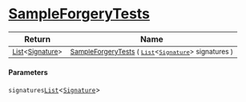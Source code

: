 # [SampleForgeryTests](./Sampler-100663364.md)



| Return | Name | 
| --- | --- | 
| <sub>[List](https://docs.microsoft.com/en-us/dotnet/api/System.Collections.Generic.List-1)\<[Signature](./../Signature.md)></sub>| <sub>[SampleForgeryTests](./Sampler-100663364.md) ( [`List`](https://docs.microsoft.com/en-us/dotnet/api/System.Collections.Generic.List-1)\<[`Signature`](./../Signature.md)> signatures )</sub>| <br>


#### Parameters
 `signatures`[`List`](https://docs.microsoft.com/en-us/dotnet/api/System.Collections.Generic.List-1)\<[`Signature`](./../Signature.md)>